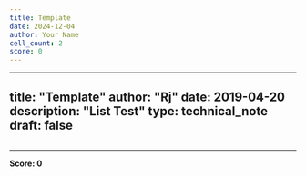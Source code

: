 ```yaml
---
title: Template
date: 2024-12-04
author: Your Name
cell_count: 2
score: 0
---
```


---
title: "Template"
author: "Rj"
date: 2019-04-20
description: "List Test"
type: technical_note
draft: false
---

```python

```


---
**Score: 0**